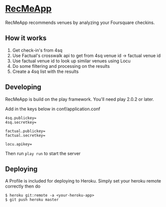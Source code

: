 # [RecMeApp](http://recmeapp.com)

RecMeApp recommends venues by analyzing your Foursquare checkins.

## How it works

1. Get check-in's from 4sq
2. Use Factual's crosswalk api to get from 4sq venue id -> factual venue id
3. Use factual venue id to look up similar venues using Locu
4. Do some filtering and processing on the results
5. Create a 4sq list with the results

## Developing

RecMeApp is build on the play framework. You'll need play 2.0.2 or later. 

Add in the keys below in conf/application.conf

```
4sq.publickey=
4sq.secretkey=

factual.publickey=
factual.secretkey=

locu.apikey=
```

Then run `play run` to start the server

## Deploying

A Profile is included for deploying to Heroku. Simply set your heroku remote correctly then do 

```
$ heroku git:remote -a <your-heroku-app>
$ git push heroku master
```

